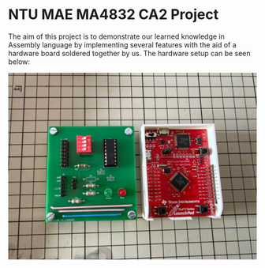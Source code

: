 # NTU MAE MA4832 CA2 Project

The aim of this project is to demonstrate our learned knowledge in Assembly language by implementing several features with the aid of a hardware board soldered together by us. The hardware setup can be seen below:

![](references/hardwareprep.jpg)

